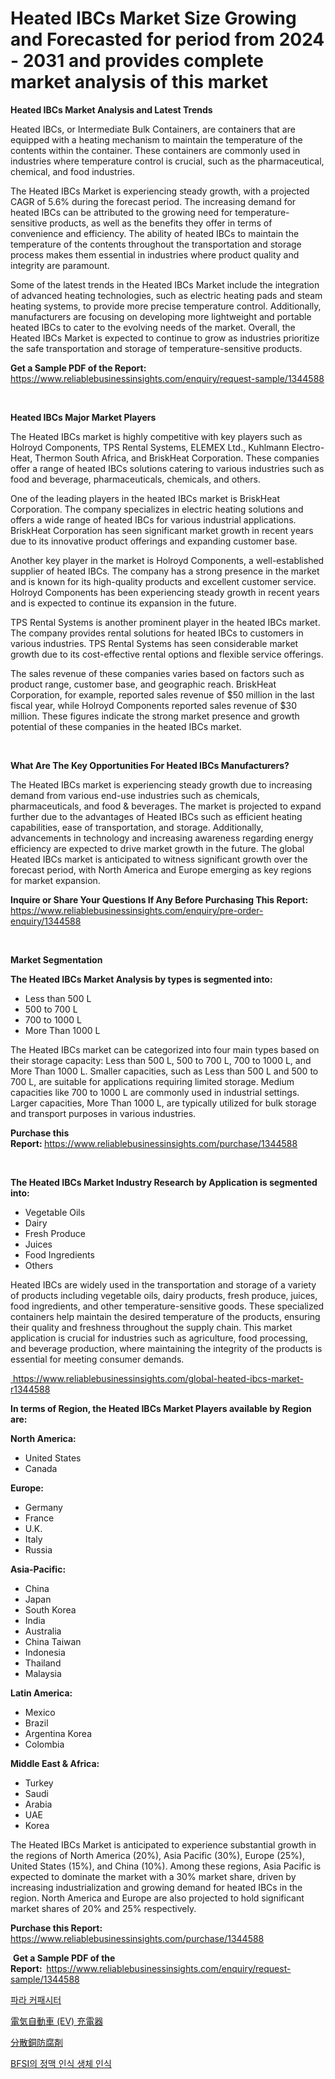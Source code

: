 <p><h1>Heated IBCs Market Size Growing and Forecasted for period from 2024 - 2031 and provides complete market analysis of this market</h1></p><p><strong>Heated IBCs Market Analysis and Latest Trends</strong></p>
<p><p>Heated IBCs, or Intermediate Bulk Containers, are containers that are equipped with a heating mechanism to maintain the temperature of the contents within the container. These containers are commonly used in industries where temperature control is crucial, such as the pharmaceutical, chemical, and food industries.</p><p>The Heated IBCs Market is experiencing steady growth, with a projected CAGR of 5.6% during the forecast period. The increasing demand for heated IBCs can be attributed to the growing need for temperature-sensitive products, as well as the benefits they offer in terms of convenience and efficiency. The ability of heated IBCs to maintain the temperature of the contents throughout the transportation and storage process makes them essential in industries where product quality and integrity are paramount.</p><p>Some of the latest trends in the Heated IBCs Market include the integration of advanced heating technologies, such as electric heating pads and steam heating systems, to provide more precise temperature control. Additionally, manufacturers are focusing on developing more lightweight and portable heated IBCs to cater to the evolving needs of the market. Overall, the Heated IBCs Market is expected to continue to grow as industries prioritize the safe transportation and storage of temperature-sensitive products.</p></p>
<p><strong>Get a Sample PDF of the Report:&nbsp;</strong> <a href="https://www.reliablebusinessinsights.com/enquiry/request-sample/1344588">https://www.reliablebusinessinsights.com/enquiry/request-sample/1344588</a></p>
<p>&nbsp;</p>
<p><strong>Heated IBCs Major Market Players</strong></p>
<p><p>The Heated IBCs market is highly competitive with key players such as Holroyd Components, TPS Rental Systems, ELEMEX Ltd., Kuhlmann Electro-Heat, Thermon South Africa, and BriskHeat Corporation. These companies offer a range of heated IBCs solutions catering to various industries such as food and beverage, pharmaceuticals, chemicals, and others.</p><p>One of the leading players in the heated IBCs market is BriskHeat Corporation. The company specializes in electric heating solutions and offers a wide range of heated IBCs for various industrial applications. BriskHeat Corporation has seen significant market growth in recent years due to its innovative product offerings and expanding customer base.</p><p>Another key player in the market is Holroyd Components, a well-established supplier of heated IBCs. The company has a strong presence in the market and is known for its high-quality products and excellent customer service. Holroyd Components has been experiencing steady growth in recent years and is expected to continue its expansion in the future.</p><p>TPS Rental Systems is another prominent player in the heated IBCs market. The company provides rental solutions for heated IBCs to customers in various industries. TPS Rental Systems has seen considerable market growth due to its cost-effective rental options and flexible service offerings.</p><p>The sales revenue of these companies varies based on factors such as product range, customer base, and geographic reach. BriskHeat Corporation, for example, reported sales revenue of $50 million in the last fiscal year, while Holroyd Components reported sales revenue of $30 million. These figures indicate the strong market presence and growth potential of these companies in the heated IBCs market.</p></p>
<p>&nbsp;</p>
<p><strong>What Are The Key Opportunities For Heated IBCs Manufacturers?</strong></p>
<p><p>The Heated IBCs market is experiencing steady growth due to increasing demand from various end-use industries such as chemicals, pharmaceuticals, and food & beverages. The market is projected to expand further due to the advantages of Heated IBCs such as efficient heating capabilities, ease of transportation, and storage. Additionally, advancements in technology and increasing awareness regarding energy efficiency are expected to drive market growth in the future. The global Heated IBCs market is anticipated to witness significant growth over the forecast period, with North America and Europe emerging as key regions for market expansion.</p></p>
<p><strong>Inquire or Share Your Questions If Any Before Purchasing This Report:</strong> <a href="https://www.reliablebusinessinsights.com/enquiry/pre-order-enquiry/1344588">https://www.reliablebusinessinsights.com/enquiry/pre-order-enquiry/1344588</a></p>
<p>&nbsp;</p>
<p><strong>Market Segmentation</strong></p>
<p><strong>The Heated IBCs Market Analysis by types is segmented into:</strong></p>
<p><ul><li>Less than 500 L</li><li>500 to 700 L</li><li>700 to 1000 L</li><li>More Than 1000 L</li></ul></p>
<p><p>The Heated IBCs market can be categorized into four main types based on their storage capacity: Less than 500 L, 500 to 700 L, 700 to 1000 L, and More Than 1000 L. Smaller capacities, such as Less than 500 L and 500 to 700 L, are suitable for applications requiring limited storage. Medium capacities like 700 to 1000 L are commonly used in industrial settings. Larger capacities, More Than 1000 L, are typically utilized for bulk storage and transport purposes in various industries.</p></p>
<p><strong>Purchase this Report:&nbsp;</strong><a href="https://www.reliablebusinessinsights.com/purchase/1344588">https://www.reliablebusinessinsights.com/purchase/1344588</a></p>
<p>&nbsp;</p>
<p><strong>The Heated IBCs Market Industry Research by Application is segmented into:</strong></p>
<p><ul><li>Vegetable Oils</li><li>Dairy</li><li>Fresh Produce</li><li>Juices</li><li>Food Ingredients</li><li>Others</li></ul></p>
<p><p>Heated IBCs are widely used in the transportation and storage of a variety of products including vegetable oils, dairy products, fresh produce, juices, food ingredients, and other temperature-sensitive goods. These specialized containers help maintain the desired temperature of the products, ensuring their quality and freshness throughout the supply chain. This market application is crucial for industries such as agriculture, food processing, and beverage production, where maintaining the integrity of the products is essential for meeting consumer demands.</p></p>
<p><a href="https://www.reliablebusinessinsights.com/global-heated-ibcs-market-r1344588">&nbsp;https://www.reliablebusinessinsights.com/global-heated-ibcs-market-r1344588</a></p>
<p><strong>In terms of Region, the Heated IBCs Market Players available by Region are:</strong></p>
<p>
    <p> <strong> North America: </strong>
        <ul>
            <li>United States</li>
            <li>Canada</li>
        </ul>
        </p> 
    <p> <strong> Europe: </strong>
        <ul>
            <li>Germany</li>
            <li>France</li>
            <li>U.K.</li>
            <li>Italy</li>
            <li>Russia</li>
        </ul>
        </p> 
    <p> <strong> Asia-Pacific: </strong>
        <ul>
            <li>China</li>
            <li>Japan</li>
            <li>South Korea</li>
            <li>India</li>
            <li>Australia</li>
            <li>China Taiwan</li>
            <li>Indonesia</li>
            <li>Thailand</li>
            <li>Malaysia</li>
        </ul>
        </p> 
    <p> <strong> Latin America: </strong>
        <ul>
            <li>Mexico</li>
            <li>Brazil</li>
            <li>Argentina Korea</li>
            <li>Colombia</li>
        </ul>
        </p> 
    <p> <strong> Middle East & Africa: </strong>
        <ul>
            <li>Turkey</li>
            <li>Saudi</li>
            <li>Arabia</li>
            <li>UAE</li>
            <li>Korea</li>
        </ul>
    </p>
    </p>
<p><p>The Heated IBCs Market is anticipated to experience substantial growth in the regions of North America (20%), Asia Pacific (30%), Europe (25%), United States (15%), and China (10%). Among these regions, Asia Pacific is expected to dominate the market with a 30% market share, driven by increasing industrialization and growing demand for heated IBCs in the region. North America and Europe are also projected to hold significant market shares of 20% and 25% respectively.</p></p>
<p><strong>Purchase this Report: </strong><a href="https://www.reliablebusinessinsights.com/purchase/1344588">https://www.reliablebusinessinsights.com/purchase/1344588</a></p>
<p>&nbsp;<strong>Get a Sample PDF of the Report:&nbsp;&nbsp;</strong><a href="https://www.reliablebusinessinsights.com/enquiry/request-sample/1344588">https://www.reliablebusinessinsights.com/enquiry/request-sample/1344588</a></p>
<p><strong></strong></p>
<p><p><a href="https://medium.com/@bud567768/%ED%8C%8C%EB%9D%BC-%EC%BA%90%ED%8C%A8%EC%8B%9C%ED%84%B0-%EC%8B%9C%EC%9E%A5-2031%EB%85%84%EA%B9%8C%EC%A7%80%EC%9D%98-%EC%B6%94%EC%84%B8-%EC%98%88%EC%B8%A1-%EB%B0%8F-%EA%B2%BD%EC%9F%81-%EB%B6%84%EC%84%9D-1b873c7744b4">파라 커패시터</a></p><p><a href="https://github.com/pepo3k/Market-Research-Report-List-1/blob/main/9643016100155.md">電気自動車 (EV) 充電器</a></p><p><a href="https://github.com/KenyonJohns/Market-Research-Report-List-1/blob/main/7780604100150.md">分散銅防腐剤</a></p><p><a href="https://github.com/vsap75a286l/Market-Research-Report-List-2/blob/main/232142791448.md">BFSI의 정맥 인식 생체 인식</a></p></p>